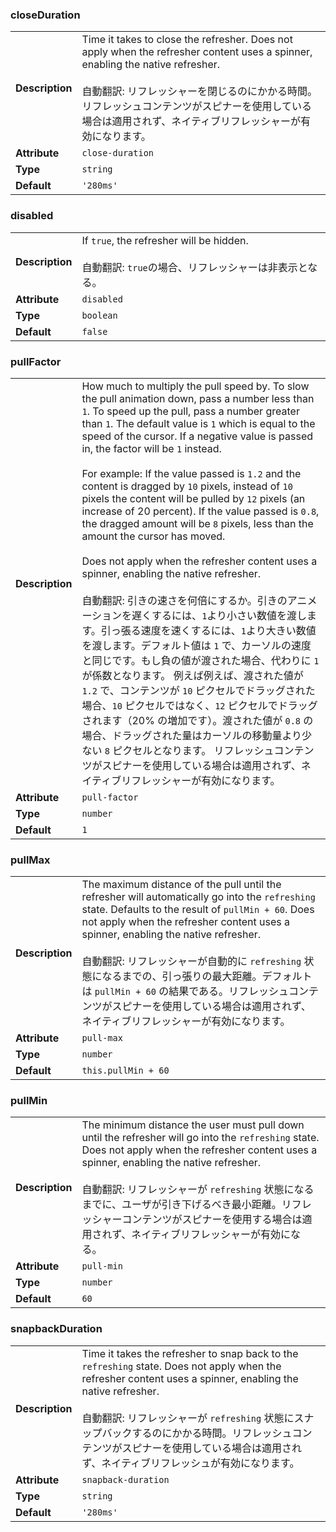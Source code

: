 

### closeDuration 

| | |
| --- | --- |
| **Description** | Time it takes to close the refresher. Does not apply when the refresher content uses a spinner, enabling the native refresher.<br /><br />自動翻訳: リフレッシャーを閉じるのにかかる時間。リフレッシュコンテンツがスピナーを使用している場合は適用されず、ネイティブリフレッシャーが有効になります。 |
| **Attribute** | `close-duration` |
| **Type** | `string` |
| **Default** | `'280ms'` |



### disabled 

| | |
| --- | --- |
| **Description** | If `true`, the refresher will be hidden.<br /><br />自動翻訳: `true`の場合、リフレッシャーは非表示となる。 |
| **Attribute** | `disabled` |
| **Type** | `boolean` |
| **Default** | `false` |



### pullFactor 

| | |
| --- | --- |
| **Description** | How much to multiply the pull speed by. To slow the pull animation down, pass a number less than `1`. To speed up the pull, pass a number greater than `1`. The default value is `1` which is equal to the speed of the cursor. If a negative value is passed in, the factor will be `1` instead.<br /><br />For example: If the value passed is `1.2` and the content is dragged by `10` pixels, instead of `10` pixels the content will be pulled by `12` pixels (an increase of 20 percent). If the value passed is `0.8`, the dragged amount will be `8` pixels, less than the amount the cursor has moved.<br /><br />Does not apply when the refresher content uses a spinner, enabling the native refresher.<br /><br />自動翻訳: 引きの速さを何倍にするか。引きのアニメーションを遅くするには、`1`より小さい数値を渡します。引っ張る速度を速くするには、`1`より大きい数値を渡します。デフォルト値は `1` で、カーソルの速度と同じです。もし負の値が渡された場合、代わりに `1` が係数となります。  例えば例えば、渡された値が `1.2` で、コンテンツが `10` ピクセルでドラッグされた場合、`10` ピクセルではなく、`12` ピクセルでドラッグされます（20% の増加です）。渡された値が `0.8` の場合、ドラッグされた量はカーソルの移動量より少ない `8` ピクセルとなります。  リフレッシュコンテンツがスピナーを使用している場合は適用されず、ネイティブリフレッシャーが有効になります。 |
| **Attribute** | `pull-factor` |
| **Type** | `number` |
| **Default** | `1` |



### pullMax 

| | |
| --- | --- |
| **Description** | The maximum distance of the pull until the refresher will automatically go into the `refreshing` state. Defaults to the result of `pullMin + 60`. Does not apply when  the refresher content uses a spinner, enabling the native refresher.<br /><br />自動翻訳: リフレッシャーが自動的に `refreshing` 状態になるまでの、引っ張りの最大距離。デフォルトは `pullMin + 60` の結果である。リフレッシュコンテンツがスピナーを使用している場合は適用されず、ネイティブリフレッシャーが有効になります。 |
| **Attribute** | `pull-max` |
| **Type** | `number` |
| **Default** | `this.pullMin + 60` |



### pullMin 

| | |
| --- | --- |
| **Description** | The minimum distance the user must pull down until the refresher will go into the `refreshing` state. Does not apply when the refresher content uses a spinner, enabling the native refresher.<br /><br />自動翻訳: リフレッシャーが `refreshing` 状態になるまでに、ユーザが引き下げるべき最小距離。リフレッシャーコンテンツがスピナーを使用する場合は適用されず、ネイティブリフレッシャーが有効になる。 |
| **Attribute** | `pull-min` |
| **Type** | `number` |
| **Default** | `60` |



### snapbackDuration 

| | |
| --- | --- |
| **Description** | Time it takes the refresher to snap back to the `refreshing` state. Does not apply when the refresher content uses a spinner, enabling the native refresher.<br /><br />自動翻訳: リフレッシャーが `refreshing` 状態にスナップバックするのにかかる時間。リフレッシュコンテンツがスピナーを使用している場合は適用されず、ネイティブリフレッシュが有効になります。 |
| **Attribute** | `snapback-duration` |
| **Type** | `string` |
| **Default** | `'280ms'` |

